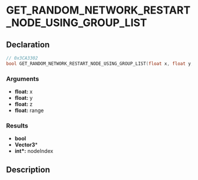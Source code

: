 # GET_RANDOM_NETWORK_RESTART_NODE_USING_GROUP_LIST

## Declaration
```cpp
// 0x3CA3302
bool GET_RANDOM_NETWORK_RESTART_NODE_USING_GROUP_LIST(float x, float y, float z, float range, Vector3*, int* nodeIndex);
```

### Arguments
- **float:** x
- **float:** y
- **float:** z
- **float:** range

### Results
- **bool**
- **Vector3***
- **int\*:** nodeIndex

## Description

